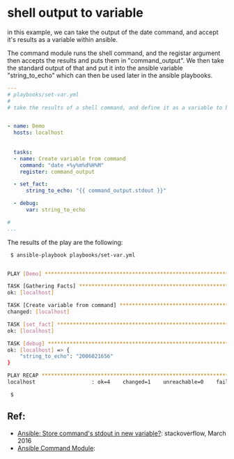 # shell output to variable

in this example, we can take the output of the date command, and accept it's results as a variable within ansible.  

The command module runs the shell command, and the registar argument then accepts the results and puts them in "command_output".  We then take the standard output of that and put it into the ansible variable "string_to_echo" which can then be used later in the ansible playbooks.
```yml
--- 
# playbooks/set-var.yml
#
# take the results of a shell command, and define it as a variable to be used later. 


- name: Demo
  hosts: localhost
  
 
  tasks:
  - name: Create variable from command
    command: "date +%y%m%d%H%M"
    register: command_output

  - set_fact:
      string_to_echo: "{{ command_output.stdout }}"

  - debug: 
      var: string_to_echo

#
...
```
The results of the play are the following: 
```bash
 $ ansible-playbook playbooks/set-var.yml


PLAY [Demo] ********************************************************************

TASK [Gathering Facts] *********************************************************
ok: [localhost]

TASK [Create variable from command] ********************************************
changed: [localhost]

TASK [set_fact] ****************************************************************
ok: [localhost]

TASK [debug] *******************************************************************
ok: [localhost] => {
    "string_to_echo": "2006021656"
}

PLAY RECAP *********************************************************************
localhost                  : ok=4    changed=1    unreachable=0    failed=0    skipped=0    rescued=0    ignored=0

 $
```


## Ref: 
- [Ansible: Store command's stdout in new variable?](https://stackoverflow.com/questions/36059804/ansible-store-commands-stdout-in-new-variable): stackoverflow, March 2016
- [Ansible Command Module](https://docs.ansible.com/ansible/latest/modules/command_module.html): 
